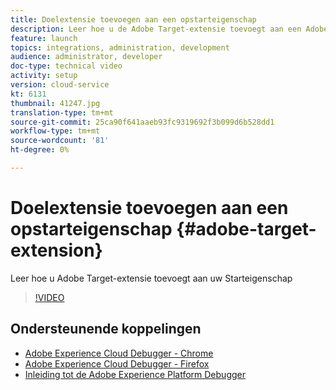 ```yaml
---
title: Doelextensie toevoegen aan een opstarteigenschap
description: Leer hoe u de Adobe Target-extensie toevoegt aan een Adobe Experience Platform Launch-eigenschap
feature: launch
topics: integrations, administration, development
audience: administrator, developer
doc-type: technical video
activity: setup
version: cloud-service
kt: 6131
thumbnail: 41247.jpg
translation-type: tm+mt
source-git-commit: 25ca90f641aaeb93fc9319692f3b099d6b528dd1
workflow-type: tm+mt
source-wordcount: '81'
ht-degree: 0%

---
```



# Doelextensie toevoegen aan een opstarteigenschap {#adobe-target-extension}

Leer hoe u Adobe Target-extensie toevoegt aan uw Starteigenschap

>[!VIDEO](https://video.tv.adobe.com/v/41247?quality=12&learn=on)


## Ondersteunende koppelingen

* [Adobe Experience Cloud Debugger - Chrome](https://chrome.google.com/webstore/detail/adobe-experience-cloud-de/ocdmogmohccmeicdhlhhgepeaijenapj)
* [Adobe Experience Cloud Debugger - Firefox](https://addons.mozilla.org/en-US/firefox/addon/adobe-experience-platform-dbg/)
* [Inleiding tot de Adobe Experience Platform Debugger](https://docs.adobe.com/content/help/en/platform-learn/tutorials/data-ingestion/web-sdk/introduction-to-the-experience-platform-debugger.html)
